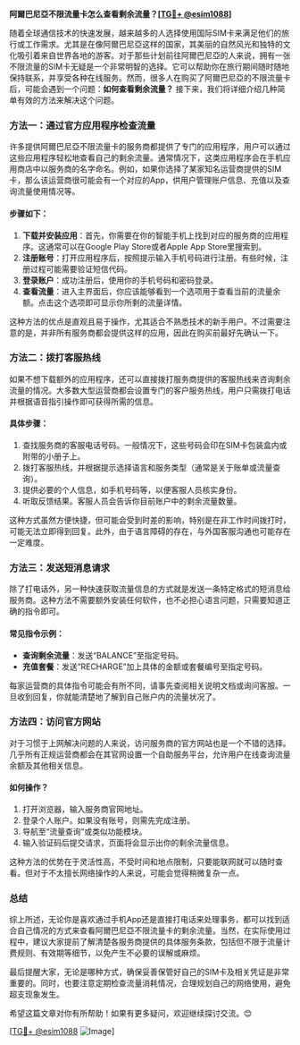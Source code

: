 **阿爾巴尼亞不限流量卡怎么查看剩余流量？[[TG💪+ @esim1088](https://t.me/s/esim1088)]**

随着全球通信技术的快速发展，越来越多的人选择使用国际SIM卡来满足他们的旅行或工作需求。尤其是在像阿爾巴尼亞这样的国家，其美丽的自然风光和独特的文化吸引着来自世界各地的游客。对于那些计划前往阿爾巴尼亞的人来说，拥有一张不限流量的SIM卡无疑是一个非常明智的选择。它可以帮助你在旅行期间随时随地保持联系，并享受各种在线服务。然而，很多人在购买了阿爾巴尼亞的不限流量卡后，可能会遇到一个问题：**如何查看剩余流量？** 接下来，我们将详细介绍几种简单有效的方法来解决这个问题。

### 方法一：通过官方应用程序检查流量

许多提供阿爾巴尼亞不限流量卡的服务商都提供了专门的应用程序，用户可以通过这些应用程序轻松地查看自己的剩余流量。通常情况下，这类应用程序会在手机应用商店中以服务商的名字命名。例如，如果你选择了某家知名运营商提供的SIM卡，那么该运营商很可能会有一个对应的App，供用户管理账户信息、充值以及查询流量使用情况等。

#### 步骤如下：
1. **下载并安装应用**：首先，你需要在你的智能手机上找到对应的服务商的应用程序。这通常可以在Google Play Store或者Apple App Store里搜索到。
2. **注册账号**：打开应用程序后，按照提示输入手机号码进行注册。有些时候，注册过程可能需要验证短信代码。
3. **登录账户**：成功注册后，使用你的手机号码和密码登录。
4. **查看流量**：进入主界面后，你应该能够看到一个选项用于查看当前的流量余额。点击这个选项即可显示你所剩的流量详情。

这种方法的优点是直观且易于操作，尤其适合不熟悉技术的新手用户。不过需要注意的是，并非所有服务商都会提供这样的应用，因此在购买前最好先确认一下。

### 方法二：拨打客服热线

如果不想下载额外的应用程序，还可以直接拨打服务商提供的客服热线来咨询剩余流量的情况。大多数大型运营商都会设置专门的客户服务热线，用户只需拨打电话并根据语音指引操作即可获得所需的信息。

#### 具体步骤：
1. 查找服务商的客服电话号码。一般情况下，这些号码会印在SIM卡包装盒内或附带的小册子上。
2. 拨打客服热线，并根据提示选择语言和服务类型（通常是关于账单或流量查询）。
3. 提供必要的个人信息，如手机号码等，以便客服人员核实身份。
4. 听取反馈结果。客服人员会告诉你目前账户中的剩余流量数量。

这种方式虽然方便快捷，但可能会受到时差的影响，特别是在非工作时间拨打时，可能无法立即得到回复。此外，由于语言障碍的存在，与外国客服沟通也可能存在一定难度。

### 方法三：发送短消息请求

除了打电话外，另一种快速获取流量信息的方式就是发送一条特定格式的短消息给服务商。这种方法不需要额外安装任何软件，也不必担心语言问题，只需要知道正确的指令即可。

#### 常见指令示例：
- **查询剩余流量**：发送“BALANCE”至指定号码。
- **充值套餐**：发送“RECHARGE”加上具体的金额或套餐编号至指定号码。

每家运营商的具体指令可能会有所不同，请事先查阅相关说明文档或询问客服。一旦收到回复，你就能清楚地了解到自己账户内的流量状况了。

### 方法四：访问官方网站

对于习惯于上网解决问题的人来说，访问服务商的官方网站也是一个不错的选择。几乎所有正规运营商都会在其官网设置一个自助服务平台，允许用户在线查询流量余额及其他相关信息。

#### 如何操作？
1. 打开浏览器，输入服务商官网地址。
2. 登录个人账户。如果没有账号，则需先完成注册。
3. 导航至“流量查询”或类似功能模块。
4. 输入验证码后提交请求，页面将会显示出你的剩余流量信息。

这种方法的优势在于灵活性高，不受时间和地点限制，只要能联网就可以随时查看。但对于不太擅长网络操作的人来说，可能会觉得稍微复杂一点。

### 总结

综上所述，无论你是喜欢通过手机App还是直接打电话来处理事务，都可以找到适合自己情况的方式来查看阿爾巴尼亞不限流量卡的剩余流量。当然，在实际使用过程中，建议大家提前了解清楚各服务商提供的具体服务条款，包括但不限于流量计费规则、有效期等细节，以免产生不必要的误解或麻烦。

最后提醒大家，无论是哪种方式，确保妥善保管好自己的SIM卡及相关凭证是非常重要的。同时，也要注意定期检查流量消耗情况，合理规划自己的网络使用，避免超支现象发生。

希望这篇文章对你有所帮助！如果有更多疑问，欢迎继续探讨交流。😊

[[TG💪+ @esim1088](https://t.me/s/esim1088) ![Image](https://i.postimg.cc/4NQfJmqS/Snipaste-2025-05-13-00-14-12.png)]